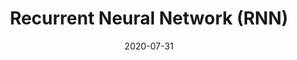 ---
# ===== Title, summary, and position in the left sidebar =====
linktitle: RNN
summary: 
weight: 600
# =========================================================

# ========== Basic metadata ==========
title: Recurrent Neural Network (RNN)
date: 2020-07-31
draft: false
type: book # page type
authors: ["admin"]
tags: ["Deep Learning", "RNN"]
categories: ["Deep Learning"]
toc: true # Show table of contents
# ====================================

# ========== Advanced metadata ========== 
profile: false  # Show author profile?
reading_time: true # Show estimated reading time?
share: true  # Show social sharing links?
featured: true
comments: true  # Show comments?
disable_comment: false
commentable: true  # Allow visitors to comment? Supported by the Page, Post, and Book content types.
editable: false  # Allow visitors to edit the page? Supported by the Page, Post, and Book content types.

# Optional header image (relative to `assets/media/` folder).
header:
  caption: ""
  image: ""
---